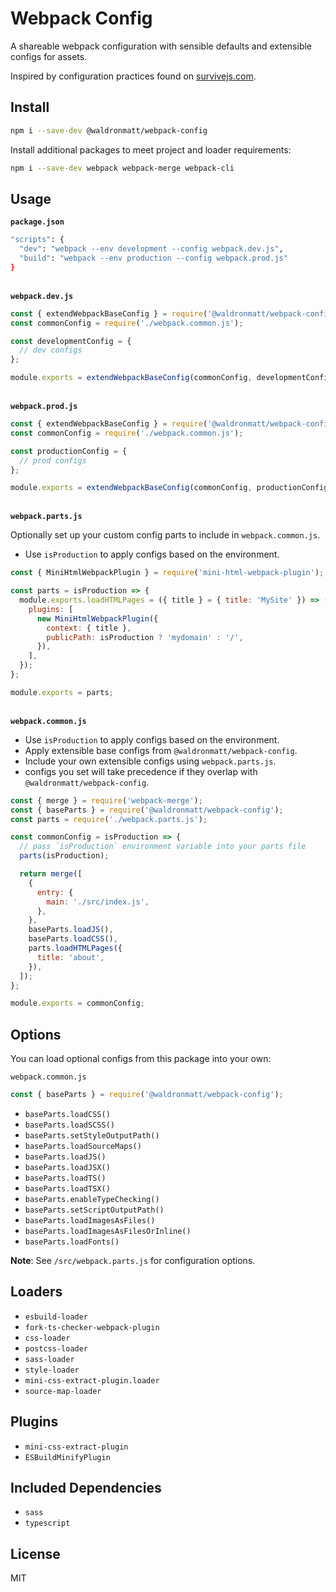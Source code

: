 # Webpack Config

A shareable webpack configuration with sensible defaults and extensible configs for assets.

Inspired by configuration practices found on [survivejs.com](https://survivejs.com/webpack/developing/composing-configuration/).

## Install

```bash
npm i --save-dev @waldronmatt/webpack-config
```

Install additional packages to meet project and loader requirements:

```bash
npm i --save-dev webpack webpack-merge webpack-cli
```

## Usage

**`package.json`**

```bash
"scripts": {
  "dev": "webpack --env development --config webpack.dev.js",
  "build": "webpack --env production --config webpack.prod.js"
}
```

\
**`webpack.dev.js`**

```js
const { extendWebpackBaseConfig } = require('@waldronmatt/webpack-config');
const commonConfig = require('./webpack.common.js');

const developmentConfig = {
  // dev configs
};

module.exports = extendWebpackBaseConfig(commonConfig, developmentConfig);
```

\
**`webpack.prod.js`**

```js
const { extendWebpackBaseConfig } = require('@waldronmatt/webpack-config');
const commonConfig = require('./webpack.common.js');

const productionConfig = {
  // prod configs
};

module.exports = extendWebpackBaseConfig(commonConfig, productionConfig);
```

\
**`webpack.parts.js`**

Optionally set up your custom config parts to include in `webpack.common.js`.

- Use `isProduction` to apply configs based on the environment.

```js
const { MiniHtmlWebpackPlugin } = require('mini-html-webpack-plugin');

const parts = isProduction => {
  module.exports.loadHTMLPages = ({ title } = { title: 'MySite' }) => ({
    plugins: [
      new MiniHtmlWebpackPlugin({
        context: { title },
        publicPath: isProduction ? 'mydomain' : '/',
      }),
    ],
  });
};

module.exports = parts;
```

\
**`webpack.common.js`**

- Use `isProduction` to apply configs based on the environment.
- Apply extensible base configs from `@waldronmatt/webpack-config`.
- Include your own extensible configs using `webpack.parts.js`.
- configs you set will take precedence if they overlap with `@waldronmatt/webpack-config`.

```js
const { merge } = require('webpack-merge');
const { baseParts } = require('@waldronmatt/webpack-config');
const parts = require('./webpack.parts.js');

const commonConfig = isProduction => {
  // pass `isProduction` environment variable into your parts file
  parts(isProduction);

  return merge([
    {
      entry: {
        main: './src/index.js',
      },
    },
    baseParts.loadJS(),
    baseParts.loadCSS(),
    parts.loadHTMLPages({
      title: 'about',
    }),
  ]);
};

module.exports = commonConfig;
```

## Options

You can load optional configs from this package into your own:

`webpack.common.js`

```js
const { baseParts } = require('@waldronmatt/webpack-config');
```

- `baseParts.loadCSS()`
- `baseParts.loadSCSS()`
- `baseParts.setStyleOutputPath()`
- `baseParts.loadSourceMaps()`
- `baseParts.loadJS()`
- `baseParts.loadJSX()`
- `baseParts.loadTS()`
- `baseParts.loadTSX()`
- `baseParts.enableTypeChecking()`
- `baseParts.setScriptOutputPath()`
- `baseParts.loadImagesAsFiles()`
- `baseParts.loadImagesAsFilesOrInline()`
- `baseParts.loadFonts()`

**Note**: See `/src/webpack.parts.js` for configuration options.

## Loaders

- `esbuild-loader`
- `fork-ts-checker-webpack-plugin`
- `css-loader`
- `postcss-loader`
- `sass-loader`
- `style-loader`
- `mini-css-extract-plugin.loader`
- `source-map-loader`

## Plugins

- `mini-css-extract-plugin`
- `ESBuildMinifyPlugin`

## Included Dependencies

- `sass`
- `typescript`

## License

MIT
